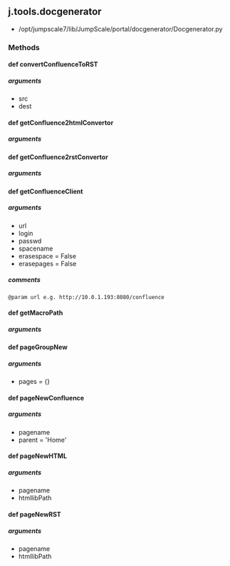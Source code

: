 ## j.tools.docgenerator

- /opt/jumpscale7/lib/JumpScale/portal/docgenerator/Docgenerator.py

### Methods

#### def convertConfluenceToRST 

##### arguments

- src
- dest

#### def getConfluence2htmlConvertor 

##### arguments

#### def getConfluence2rstConvertor 

##### arguments

#### def getConfluenceClient 

##### arguments

- url
- login
- passwd
- spacename
- erasespace = False
- erasepages = False

##### comments

```
@param url e.g. http://10.0.1.193:8080/confluence

```

#### def getMacroPath 

##### arguments

#### def pageGroupNew 

##### arguments

- pages = \{\}

#### def pageNewConfluence 

##### arguments

- pagename
- parent = 'Home'

#### def pageNewHTML 

##### arguments

- pagename
- htmllibPath

#### def pageNewRST 

##### arguments

- pagename
- htmllibPath

